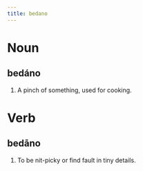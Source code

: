 ```yaml
---
title: bedano
---
```


Noun
================================

bedáno
----------------

1. A pinch of something, used for cooking.

Verb
================================

bedāno
----------------

1. To be nit-picky or find fault in tiny details.

